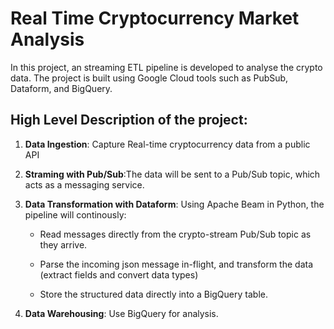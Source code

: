 # Real Time Cryptocurrency Market Analysis

In this project, an streaming ETL pipeline is developed to analyse the crypto data. The project is built using Google Cloud tools such as PubSub, Dataform, and BigQuery.

## High Level Description of the project:

1. **Data Ingestion**: Capture Real-time cryptocurrency data from a public API
2. **Straming with Pub/Sub**:The data will be sent to a Pub/Sub topic, which acts as a messaging service.
3. **Data Transformation with Dataform**: Using Apache Beam in Python, the pipeline will continously:

    - Read messages directly from the crypto-stream Pub/Sub topic as they arrive. 
    
    - Parse the incoming json message in-flight, and transform the data (extract fields and convert data types)
    
    - Store the structured data directly into a BigQuery table.
4. **Data Warehousing**: Use BigQuery for analysis.
